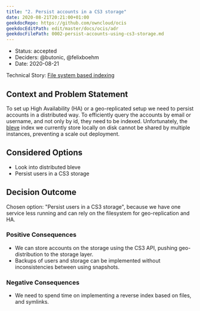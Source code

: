 ```yaml
---
title: "2. Persist accounts in a CS3 storage"
date: 2020-08-21T20:21:00+01:00
geekdocRepo: https://github.com/owncloud/ocis
geekdocEditPath: edit/master/docs/ocis/adr
geekdocFilePath: 0002-persist-accounts-using-cs3-storage.md
---
```


* Status: accepted <!-- optional -->
* Deciders: @butonic, @felixboehm <!-- optional -->
* Date: 2020-08-21 <!-- optional -->

Technical Story: [File system based indexing](https://github.com/owncloud/ocis-accounts/pull/92) <!-- optional -->

## Context and Problem Statement

To set up High Availability (HA) or a geo-replicated setup we need to persist accounts in a distributed way. To efficiently query the accounts by email or username, and not only by id, they need to be indexed. Unfortunately, the [bleve](https://github.com/blevesearch/bleve) index we currently store locally on disk cannot be shared by multiple instances, preventing a scale out deployment.

## Considered Options

* Look into distributed bleve
* Persist users in a CS3 storage

## Decision Outcome

Chosen option: "Persist users in a CS3 storage", because we have one service less running and can rely on the filesystem for geo-replication and HA.

### Positive Consequences <!-- optional -->

* We can store accounts on the storage using the CS3 API, pushing geo-distribution to the storage layer.
* Backups of users and storage can be implemented without inconsistencies between using snapshots.

### Negative Consequences <!-- optional -->

* We need to spend time on implementing a reverse index based on files, and symlinks.
